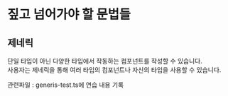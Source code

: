 # 짚고 넘어가야 할 문법들
## 제네릭
단일 타입이 아닌 다양한 타입에서 작동하는 컴포넌트를 작성할 수 있습니다.   
사용자는 제네릭을 통해 여러 타입의 컴포넌트나 자신의 타입을 사용할 수 있습니다.  

관련파일 : generis-test.ts에 연습 내용 기록  